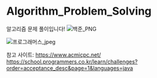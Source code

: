 # Algorithm_Problem_Solving

알고리즘 문제 풀이입니다!
![백준_PNG](https://user-images.githubusercontent.com/115389344/220794393-17d3fc8f-013a-4e14-a883-a85b7f13e4f7.png)

![프로그래머스_jpeg](https://user-images.githubusercontent.com/115389344/220794417-3f41e0c1-40e4-480d-a9c5-fc2d14016f4d.jpeg)


참고 사이트: https://www.acmicpc.net/
             https://school.programmers.co.kr/learn/challenges?order=acceptance_desc&page=1&languages=java

